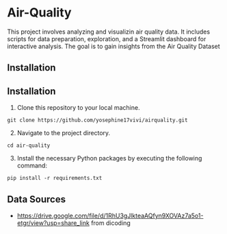 # Air-Quality
This project involves analyzing and visualizin air quality data. It includes scripts for data preparation, exploration, and a Streamlit dashboard for interactive analysis. The goal is to gain insights from the Air Quality Dataset

## Installation
## Installation
1. Clone this repository to your local machine.
```
git clone https://github.com/yosephine17vivi/airquality.git
```

2. Navigate to the project directory.
```
cd air-quality
```
   
3. Install the necessary Python packages by executing the following command:
```
pip install -r requirements.txt
```

## Data Sources 
- https://drive.google.com/file/d/1RhU3gJlkteaAQfyn9XOVAz7a5o1-etgr/view?usp=share_link from dicoding
